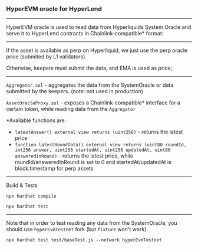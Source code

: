 ### HyperEVM oracle for HyperLend

---

HyperEVM oracle is used to read data from Hyperliquids System Oracle and serve it to HyperLend contracts in Chainlink-compatible* format:

---

If the asset is available as perp on Hyperliquid, we just use the perp oracle price (submited by L1 validators).

Otherwise, keepers must submit the data, and EMA is used as price;

---

`Aggregator.sol` - aggregates the data from the SystemOracle or data submitted by the keepers. (note: not used in production)

`AssetOracleProxy.sol` - exposes a Chainlink-compatible* interface for a certain token, while reading data from the `Aggregator`

*Available functions are:

- `latestAnswer() external view returns (uint256)` - returns the latest price
- `function latestRoundData() external view returns (uint80 roundId, int256 answer, uint256 startedAt, uint256 updatedAt, uint80 answeredInRound)` - returns the latest price, while roundId/answeredInRound is set to 0 and startedAt/updatedAt is block.timestamp for perp assets

---

Build & Tests

`npx hardhat compile`

`npx hardhat test`

---

Note that in order to test reading any data from the SystemOracle, you should use `hyperEvmTestnet` fork (but `fixture` won't work).

`npx hardhat test test/baseTest.js --network hyperEvmTestnet`
